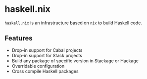 # haskell.nix

`haskell.nix` is an infrastructure based on `nix` to build Haskell code.

## Features

- Drop-in support for Cabal projects
- Drop-in support for Stack projects
- Build any package of specific version in Stackage or Hackage
- Overridable configuration
- Cross compile Haskell packages


